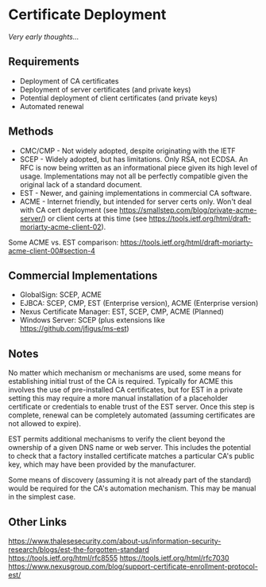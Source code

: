 # Certificate Deployment

_Very early thoughts..._

## Requirements
- Deployment of CA certificates
- Deployment of server certificates (and private keys)
- Potential deployment of client certificates (and private keys)
- Automated renewal

## Methods
- CMC/CMP - Not widely adopted, despite originating with the IETF
- SCEP - Widely adopted, but has limitations. Only RSA, not ECDSA. An RFC is now being written as an informational piece given its high level of usage. Implementations may not all be perfectly compatible given the original lack of a standard document.
- EST - Newer, and gaining implementations in commercial CA software.
- ACME - Internet friendly, but intended for server certs only. Won't deal with CA cert deployment (see https://smallstep.com/blog/private-acme-server/) or client certs at this time (see https://tools.ietf.org/html/draft-moriarty-acme-client-02).

Some ACME vs. EST comparison: https://tools.ietf.org/html/draft-moriarty-acme-client-00#section-4

## Commercial Implementations
* GlobalSign: SCEP, ACME
* EJBCA: SCEP, CMP, EST (Enterprise version), ACME (Enterprise version)
* Nexus Certificate Manager: EST, SCEP, CMP, ACME (Planned)
* Windows Server: SCEP (plus extensions like https://github.com/jfigus/ms-est)

## Notes
No matter which mechanism or mechanisms are used, some means for establishing initial trust of the CA is required. Typically for ACME this involves the use of pre-installed CA certificates, but for EST in a private setting this may require a more manual installation of a placeholder certificate or credentials to enable trust of the EST server. Once this step is complete, renewal can be completely automated (assuming certificates are not allowed to expire).

EST permits additional mechanisms to verify the client beyond the ownership of a given DNS name or web server. This includes the potential to check that a factory installed certificate matches a particular CA's public key, which may have been provided by the manufacturer.

Some means of discovery (assuming it is not already part of the standard) would be required for the CA's automation mechanism. This may be manual in the simplest case.

## Other Links
https://www.thalesesecurity.com/about-us/information-security-research/blogs/est-the-forgotten-standard
https://tools.ietf.org/html/rfc8555
https://tools.ietf.org/html/rfc7030
https://www.nexusgroup.com/blog/support-certificate-enrollment-protocol-est/
